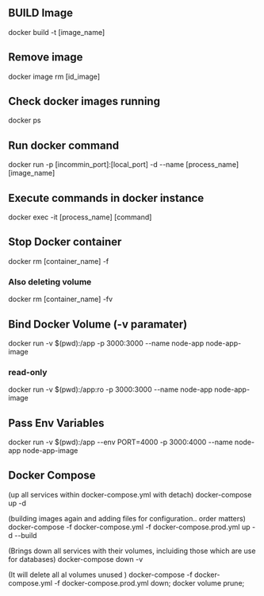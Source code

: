 ## BUILD Image
docker build -t [image_name]

## Remove image
docker image rm [id_image]

## Check docker images running
docker ps

## Run docker command 
docker run -p [incommin_port]:[local_port] -d --name [process_name] [image_name] 

## Execute commands in docker instance
docker exec -it [process_name] [command]

## Stop Docker container
docker rm [container_name] -f
### Also deleting volume
docker rm [container_name] -fv

## Bind Docker Volume (-v paramater)
docker run -v $(pwd):/app -p 3000:3000 --name node-app node-app-image

### read-only
docker run -v $(pwd):/app:ro -p 3000:3000 --name node-app node-app-image

## Pass Env Variables
docker run -v $(pwd):/app --env PORT=4000 -p 3000:4000 --name node-app node-app-image

## Docker Compose
(up all services within docker-compose.yml with detach)
docker-compose up -d

(building images again and adding files for configuration.. order matters)
docker-compose -f docker-compose.yml -f docker-compose.prod.yml up -d --build

(Brings down all services with their volumes, incluiding those which are use for databases)
docker-compose down -v

(It will delete all al volumes unused )
docker-compose -f docker-compose.yml -f docker-compose.prod.yml down;
docker volume prune;